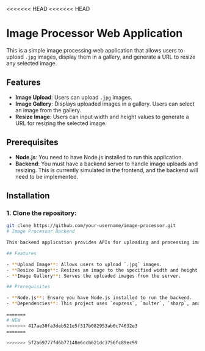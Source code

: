 <<<<<<< HEAD
<<<<<<< HEAD
# Image Processor Web Application

This is a simple image processing web application that allows users to upload `.jpg` images, display them in a gallery, and generate a URL to resize any selected image.

## Features

- **Image Upload**: Users can upload `.jpg` images.
- **Image Gallery**: Displays uploaded images in a gallery. Users can select an image from the gallery.
- **Resize Image**: Users can input width and height values to generate a URL for resizing the selected image.

## Prerequisites

- **Node.js**: You need to have Node.js installed to run this application.
- **Backend**: You must have a backend server to handle image uploads and resizing. This is currently simulated in the frontend, and the backend will need to be implemented.

## Installation

### 1. Clone the repository:

```bash
git clone https://github.com/your-username/image-processor.git
# Image Processor Backend

This backend application provides APIs for uploading and processing images. It allows users to upload `.jpg` images and resize them based on the requested width and height.

## Features

- **Upload Image**: Allows users to upload `.jpg` images.
- **Resize Image**: Resizes an image to the specified width and height.
- **Image Gallery**: Serves the uploaded images from the server.

## Prerequisites

- **Node.js**: Ensure you have Node.js installed to run the backend.
- **Dependencies**: This project uses `express`, `multer`, `sharp`, and `fs`.

=======
# NEW
>>>>>>> 417ae30fa3deb521e5f317b082953ab6c74632e3
=======

>>>>>>> 5f2a69777fd6b77148e6ccb621dc3756fc89ec99
